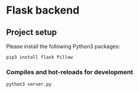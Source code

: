 # Flask backend

## Project setup

Please install the following Python3 packages:

```
pip3 install flask Pillow
```

### Compiles and hot-reloads for development

```
python3 server.py
```
